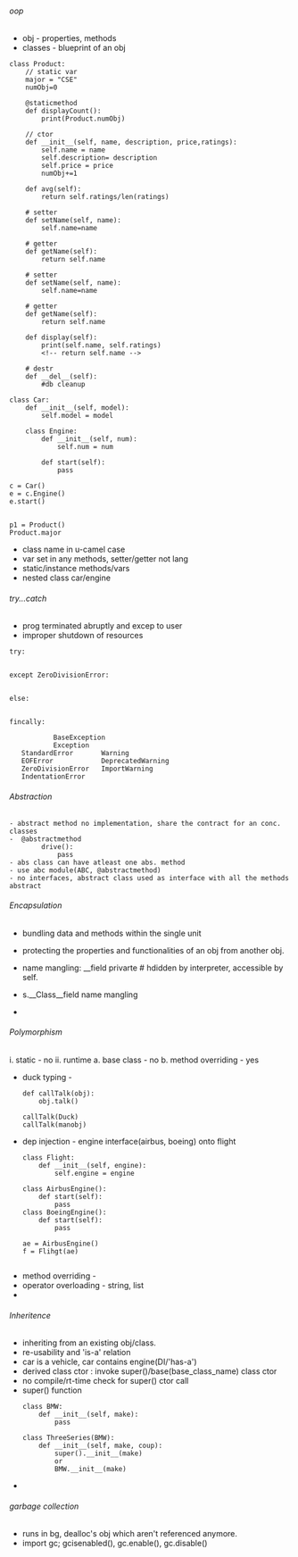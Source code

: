 ###### oop
- obj - properties, methods
- classes - blueprint of an obj

```
class Product:
    // static var
    major = "CSE"
    numObj=0

    @staticmethod
    def displayCount():
        print(Product.numObj)

    // ctor
    def __init__(self, name, description, price,ratings):
        self.name = name
        self.description= description
        self.price = price
        numObj+=1

    def avg(self):
        return self.ratings/len(ratings)
    
    # setter
    def setName(self, name):
        self.name=name

    # getter
    def getName(self):
        return self.name
    
    # setter
    def setName(self, name):
        self.name=name

    # getter
    def getName(self):
        return self.name
    
    def display(self):
        print(self.name, self.ratings)
        <!-- return self.name -->

    # destr
    def __del__(self):
        #db cleanup

class Car:
    def __init__(self, model):
        self.model = model
    
    class Engine:
        def __init__(self, num):
            self.num = num
        
        def start(self):
            pass

c = Car()
e = c.Engine()
e.start()


p1 = Product()
Product.major
```

- class name in u-camel case
- var set in any methods, setter/getter not lang 
- static/instance methods/vars
- nested class car/engine

###### try...catch
 - prog terminated abruptly and excep to user
 - improper shutdown of resources
 ```
 try:
    

 except ZeroDivisionError:


 else:


 fincally:

            BaseException
            Exception
    StandardError       Warning
    EOFError            DeprecatedWarning
    ZeroDivisionError   ImportWarning
    IndentationError
 ```


###### Abstraction
    - abstract method no implementation, share the contract for an conc. classes
    -  @abstractmethod
            drive():
                pass
    - abs class can have atleast one abs. method
    - use abc module(ABC, @abstractmethod)
    - no interfaces, abstract class used as interface with all the methods abstract 



###### Encapsulation
 - bundling data and methods within the single unit
 - protecting the properties and functionalities of an obj from another obj.
 - name mangling: __field privarte # hdidden by interpreter, accessible by self.

 - s.__Class__field name mangling
 -   




###### Polymorphism
i. static - no
ii. runtime
    a. base class - no
    b. method overriding - yes
- duck typing -
    ```
    def callTalk(obj):
        obj.talk()

    callTalk(Duck)
    callTalk(manobj)

    ```
- dep injection - engine interface(airbus, boeing) onto flight
    ```
    class Flight:
        def __init__(self, engine):
            self.engine = engine
    
    class AirbusEngine():
        def start(self):
            pass
    class BoeingEngine():
        def start(self):
            pass
    
    ae = AirbusEngine()
    f = Flihgt(ae)


    ```
- method overriding - 
- operator overloading - string, list
- 



###### Inheritence
- inheriting from an existing obj/class.
- re-usability and 'is-a' relation
- car is a vehicle, car contains engine(DI/'has-a')
- derived class ctor : invoke super()/base(base_class_name) class ctor
- no compile/rt-time check for super() ctor call
- super() function
    ```
    class BMW:
        def __init__(self, make):
            pass
    
    class ThreeSeries(BMW):
        def __init__(self, make, coup):
            super().__init__(make)
            or
            BMW.__init__(make)

    ```
- 


###### garbage collection
- runs in bg, dealloc's obj which aren't referenced anymore.
- import gc; gcisenabled(), gc.enable(), gc.disable()



